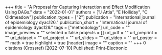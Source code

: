 +++
title = "A Proposal for Capturing Interaction and Effect Modification Using DAGs."
date = "2022-01-01"
authors = ["J Attia", "E Holliday", "C Oldmeadow"]
publication_types = ["2"]
publication = "International journal of epidemiology dyac126."
publication_short = "International journal of epidemiology dyac126."
tags = ["methodology"]
url_code = ""
image_preview = ""
selected = false
projects = []
url_pdf = ""
url_preprint = ""
url_dataset = ""
url_project = ""
url_slides = ""
url_video = ""
url_poster = ""
math = true
highlight = true
[header]
image = ""
caption = ""
+++
0 citations (Crossref) [2022-07-10] Published: Print-Electronic
